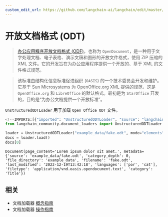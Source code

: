 ```yaml
---
custom_edit_url: https://github.com/langchain-ai/langchain/edit/master/docs/docs/integrations/document_loaders/odt.ipynb
---
```

# 开放文档格式 (ODT)

> [办公应用程序开放文档格式 (ODF)](https://en.wikipedia.org/wiki/OpenDocument)，也称为 `OpenDocument`，是一种用于文字处理文档、电子表格、演示文稿和图形的开放文件格式，使用 ZIP 压缩的 XML 文件。它的开发旨在为办公应用程序提供一个开放的、基于 XML 的文件格式规范。

> 该标准由结构化信息标准促进组织 (`OASIS`) 的一个技术委员会开发和维护。它基于 Sun Microsystems 为 OpenOffice.org XML 提供的规范，这是 `OpenOffice.org` 和 `LibreOffice` 的默认格式。最初是为 `StarOffice` 开发的，目的是“为办公文档提供一个开放标准”。

`UnstructuredODTLoader` 用于加载 `Open Office ODT` 文件。


```python
<!--IMPORTS:[{"imported": "UnstructuredODTLoader", "source": "langchain_community.document_loaders", "docs": "https://python.langchain.com/api_reference/community/document_loaders/langchain_community.document_loaders.odt.UnstructuredODTLoader.html", "title": "Open Document Format (ODT)"}]-->
from langchain_community.document_loaders import UnstructuredODTLoader

loader = UnstructuredODTLoader("example_data/fake.odt", mode="elements")
docs = loader.load()
docs[0]
```



```output
Document(page_content='Lorem ipsum dolor sit amet.', metadata={'source': 'example_data/fake.odt', 'category_depth': 0, 'file_directory': 'example_data', 'filename': 'fake.odt', 'last_modified': '2023-12-19T13:42:18', 'languages': ['por', 'cat'], 'filetype': 'application/vnd.oasis.opendocument.text', 'category': 'Title'})
```



## 相关

- 文档加载器 [概念指南](/docs/concepts/#document-loaders)
- 文档加载器 [操作指南](/docs/how_to/#document-loaders)
